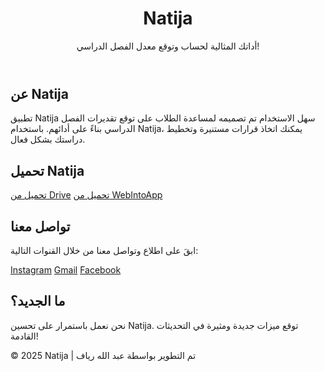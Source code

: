 <body>
    <header>
        <h1>Natija</h1>
        <p>أداتك المثالية لحساب وتوقع معدل الفصل الدراسي!</p>
    </header>
    <main>
        <section>
            <h2>عن Natija</h2>
            <p>تطبيق Natija سهل الاستخدام تم تصميمه لمساعدة الطلاب على توقع تقديرات الفصل الدراسي بناءً على أدائهم. باستخدام Natija، يمكنك اتخاذ قرارات مستنيرة وتخطيط دراستك بشكل فعال.</p>
        </section>
        <section>
            <h2>تحميل Natija</h2>
            <div class="download-links">
                <a href="https://drive.google.com/file/d/10XI8gO8GlNiXh8QbKrjHCatVyDgqeeZp/view?usp=sharing" target="_blank">تحميل من Drive</a>
                <a href="https://www.webintoapp.com/store/574440" target="_blank">تحميل من WebIntoApp</a>
            </div>
        </section>
        <section>
            <h2>تواصل معنا</h2>
            <p>ابقَ على اطلاع وتواصل معنا من خلال القنوات التالية:</p>
            <div class="social-links">
                <a href="https://www.instagram.com/_abdellah.r" target="_blank">Instagram</a>
                <a href="mailto:riyafabdellah@gmail.com">Gmail</a>
                <a href="https://www.facebook.com/abdellah.riyaf.1" target="_blank">Facebook</a>
            </div>
        </section>
        <section>
            <h2>ما الجديد؟</h2>
            <p>نحن نعمل باستمرار على تحسين Natija. توقع ميزات جديدة ومثيرة في التحديثات القادمة!</p>
        </section>
    </main>
    <footer>
        <p>&copy; 2025 Natija | تم التطوير بواسطة عبد الله رياف</p>
    </footer>
</body>
</html>
